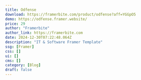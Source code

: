 ```yaml
---
title: Odfense
download: https://framerbite.com/product/odfense?aff=YGGpO5
demo: https://odfense.framer.website/
price: 29
author: "Framerbite"
author_link: https://framerbite.com
date: 2024-12-30T07:22:48.064Z
description: "IT & Software Framer Template"
ssg: [Framer]
css: []
ui: []
cms: []
category: [Blog]
draft: false
---
```

